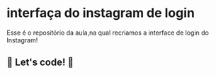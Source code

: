 # interfaça do instagram de login
Esse é o repositório da  aula,na qual recriamos a interface de login do Instagram! 

## 🚀 Let's code! 🚀
